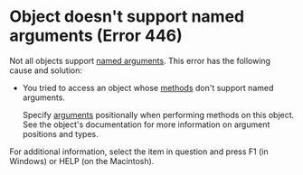 
# Object doesn't support named arguments (Error 446)

Not all objects support  [named arguments](b8bdf64f-5920-1ae9-16d0-b26d09524a30.md). This error has the following cause and solution:



- You tried to access an object whose  [methods](b8bdf64f-5920-1ae9-16d0-b26d09524a30.md) don't support named arguments.
    
    Specify  [arguments](b8bdf64f-5920-1ae9-16d0-b26d09524a30.md) positionally when performing methods on this object. See the object's documentation for more information on argument positions and types.
    

For additional information, select the item in question and press F1 (in Windows) or HELP (on the Macintosh).
